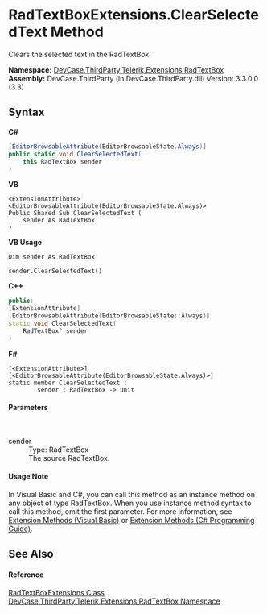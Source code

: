 # RadTextBoxExtensions.ClearSelectedText Method 
 

Clears the selected text in the RadTextBox.

**Namespace:**&nbsp;<a href="N_DevCase_ThirdParty_Telerik_Extensions_RadTextBox">DevCase.ThirdParty.Telerik.Extensions.RadTextBox</a><br />**Assembly:**&nbsp;DevCase.ThirdParty (in DevCase.ThirdParty.dll) Version: 3.3.0.0 (3.3)

## Syntax

**C#**<br />
``` C#
[EditorBrowsableAttribute(EditorBrowsableState.Always)]
public static void ClearSelectedText(
	this RadTextBox sender
)
```

**VB**<br />
``` VB
<ExtensionAttribute>
<EditorBrowsableAttribute(EditorBrowsableState.Always)>
Public Shared Sub ClearSelectedText ( 
	sender As RadTextBox
)
```

**VB Usage**<br />
``` VB Usage
Dim sender As RadTextBox

sender.ClearSelectedText()
```

**C++**<br />
``` C++
public:
[ExtensionAttribute]
[EditorBrowsableAttribute(EditorBrowsableState::Always)]
static void ClearSelectedText(
	RadTextBox^ sender
)
```

**F#**<br />
``` F#
[<ExtensionAttribute>]
[<EditorBrowsableAttribute(EditorBrowsableState.Always)>]
static member ClearSelectedText : 
        sender : RadTextBox -> unit 

```


#### Parameters
&nbsp;<dl><dt>sender</dt><dd>Type: RadTextBox<br />The source RadTextBox.</dd></dl>

#### Usage Note
In Visual Basic and C#, you can call this method as an instance method on any object of type RadTextBox. When you use instance method syntax to call this method, omit the first parameter. For more information, see <a href="https://docs.microsoft.com/dotnet/visual-basic/programming-guide/language-features/procedures/extension-methods">Extension Methods (Visual Basic)</a> or <a href="https://docs.microsoft.com/dotnet/csharp/programming-guide/classes-and-structs/extension-methods">Extension Methods (C# Programming Guide)</a>.

## See Also


#### Reference
<a href="T_DevCase_ThirdParty_Telerik_Extensions_RadTextBox_RadTextBoxExtensions">RadTextBoxExtensions Class</a><br /><a href="N_DevCase_ThirdParty_Telerik_Extensions_RadTextBox">DevCase.ThirdParty.Telerik.Extensions.RadTextBox Namespace</a><br />